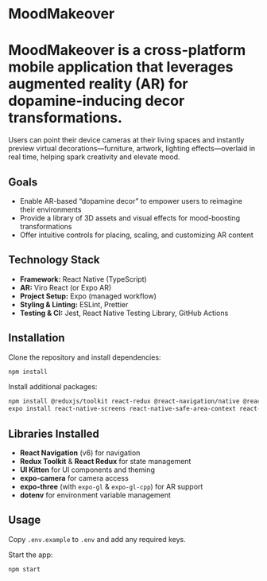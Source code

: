 # MoodMakeover

# MoodMakeover is a cross-platform mobile application that leverages augmented reality (AR) for dopamine-inducing decor transformations.

Users can point their device cameras at their living spaces and instantly preview virtual decorations—furniture, artwork, lighting effects—overlaid in real time, helping spark creativity and elevate mood.

## Goals
- Enable AR-based “dopamine decor” to empower users to reimagine their environments
- Provide a library of 3D assets and visual effects for mood-boosting transformations
- Offer intuitive controls for placing, scaling, and customizing AR content

## Technology Stack
- **Framework:** React Native (TypeScript)
- **AR:** Viro React (or Expo AR)
- **Project Setup:** Expo (managed workflow)
- **Styling & Linting:** ESLint, Prettier
- **Testing & CI:** Jest, React Native Testing Library, GitHub Actions

## Installation

Clone the repository and install dependencies:
```sh
npm install
```

Install additional packages:
```sh
npm install @reduxjs/toolkit react-redux @react-navigation/native @react-navigation/native-stack @ui-kitten/components @eva-design/eva @ui-kitten/eva-icons dotenv
expo install react-native-screens react-native-safe-area-context react-native-gesture-handler expo-camera expo-gl expo-gl-cpp expo-three react-native-svg
```

## Libraries Installed

- **React Navigation** (v6) for navigation
- **Redux Toolkit** & **React Redux** for state management
- **UI Kitten** for UI components and theming
- **expo-camera** for camera access
- **expo-three** (with `expo-gl` & `expo-gl-cpp`) for AR support
- **dotenv** for environment variable management

## Usage

Copy `.env.example` to `.env` and add any required keys.

Start the app:
```sh
npm start
```